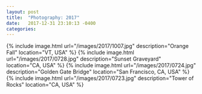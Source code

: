 ```yaml
---
layout: post
title:  "Photography: 2017"
date:   2017-12-31 23:10:13 -0400
categories: 
---
```

{% include image.html url="/images/2017/1007.jpg" description="Orange Fall" location="VT, USA" %}
{% include image.html url="/images/2017/0728.jpg" description="Sunset Graveyard" location="CA, USA" %}
{% include image.html url="/images/2017/0724.jpg" description="Golden Gate Bridge" location="San Francisco, CA, USA" %}
{% include image.html url="/images/2017/0723.jpg" description="Tower of Rocks" location="CA, USA" %}

